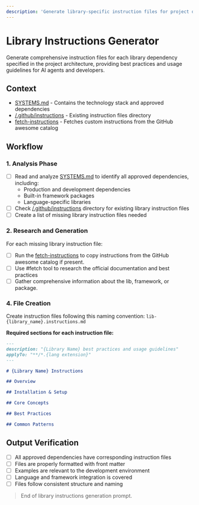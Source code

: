 ```yaml
---
description: 'Generate library-specific instruction files for project dependencies.'
---
```


# Library Instructions Generator

Generate comprehensive instruction files for each library dependency specified in the project architecture, providing best practices and usage guidelines for AI agents and developers.

## Context

- [SYSTEMS.md](/docs/SYSTEMS.md) - Contains the technology stack and approved dependencies
- [/.github/instructions](/.github/instructions) - Existing instruction files directory
- [fetch-instructions](./fetch-instructions.prompt.md) - Fetches custom instructions from the GitHub awesome catalog

## Workflow

### 1. Analysis Phase

- [ ] Read and analyze [SYSTEMS.md](/docs/SYSTEMS.md) to identify all approved dependencies, including:
  - Production and development dependencies
  - Built-in framework packages
  - Language-specific libraries
- [ ] Check [/.github/instructions](/.github/instructions) directory for existing library instruction files
- [ ] Create a list of missing library instruction files needed

### 2. Research and Generation

For each missing library instruction file:

- [ ] Run the [fetch-instructions](./fetch-instructions.prompt.md) to copy instructions from the GitHub awesome catalog if present.
- [ ] Use #fetch tool to research the official documentation and best practices
- [ ] Gather comprehensive information about the lib, framework, or package.

### 4. File Creation

Create instruction files following this naming convention: `lib-{library_name}.instructions.md`

**Required sections for each instruction file:**

```markdown
---
description: "{Library Name} best practices and usage guidelines"
applyTo: "**/*.{lang extension}"
---

# {Library Name} Instructions

## Overview

## Installation & Setup

## Core Concepts

## Best Practices

## Common Patterns

```

## Output Verification

- [ ] All approved dependencies have corresponding instruction files
- [ ] Files are properly formatted with front matter
- [ ] Examples are relevant to the development environment
- [ ] Language and framework integration is covered
- [ ] Files follow consistent structure and naming

> End of library instructions generation prompt.
